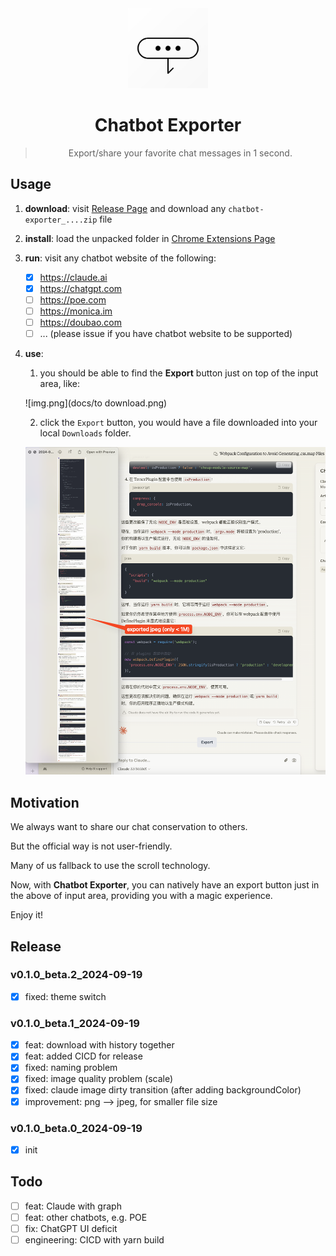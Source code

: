 
<div align="center">
  <img src="./assets/logo.png" alt="logo" width="128" height="128">
  <h1>Chatbot Exporter</h1>
  <blockquote>Export/share your favorite chat messages in 1 second. </blockquote>
</div>

## Usage

1. **download**: visit [Release Page](https://github.com/cs-magic/exts_chrome_chatbot-exporter/release) and download any `chatbot-exporter_....zip` file
2. **install**: load the unpacked folder in [Chrome Extensions Page](chrome://extensions)
3. **run**: visit any chatbot website of the following:
    - [x] https://claude.ai
    - [x] https://chatgpt.com
    - [ ] https://poe.com
    - [ ] https://monica.im
    - [ ] https://doubao.com
    - [ ] ... (please issue if you have chatbot website to be supported)
4. **use**:
   1. you should be able to find the **Export** button just on top of the input area, like:

     ![img.png](docs/to download.png)

   2. click the `Export` button, you would have a file downloaded into your local `Downloads` folder.

     ![img.png](docs/downloaded.png)

## Motivation

We always want to share our chat conservation to others.

But the official way is not user-friendly.

Many of us fallback to use the scroll technology.

Now, with **Chatbot Exporter**, you can natively have an export button just in the above of input area, 
providing you with a magic experience.

Enjoy it!

## Release

### v0.1.0_beta.2_2024-09-19

- [x] fixed: theme switch

### v0.1.0_beta.1_2024-09-19

- [x] feat: download with history together
- [x] feat: added CICD for release
- [x] fixed: naming problem
- [x] fixed: image quality problem (scale)
- [x] fixed: claude image dirty transition (after adding backgroundColor)
- [x] improvement: png --> jpeg, for smaller file size

### v0.1.0_beta.0_2024-09-19

- [x] init

## Todo

- [ ] feat: Claude with graph
- [ ] feat: other chatbots, e.g. POE
- [ ] fix: ChatGPT UI deficit
- [ ] engineering: CICD with yarn build